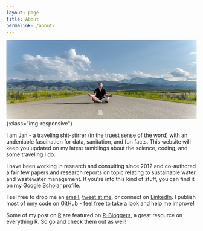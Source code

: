 ```yaml
---
layout: page
title: About
permalink: /about/
---
```


![Me in Kazakhstan](/images/pages/170712-CharynCanyon.jpg){:class="img-responsive"}

I am Jan - a traveling shit-stirrer (in the truest sense of the word) with an undeniable fascination for data, sanitation, and fun facts. This website will keep you updated on my latest ramblings about the science, coding, and some traveling I do.

I have been working in research and consulting since 2012 and co-authored a fair few papers and research reports on topic relating to sustainable water and wastewater management. If you're into this kind of stuff, you can find it on my [Google Scholar](https://scholar.google.de/citations?hl=de&user=b5iGQGMAAAAJ) profile.

Feel free to drop me an [email](mailto:jan.knappe@tcd.ie), [tweet at me](https://twitter.com/intent/tweet?via=JanKnappe), or connect on [LinkedIn](https://www.linkedin.com/in/janknappe/). I publish most of mny code on [GitHub](https://github.com/jknappe) - feel free to take a look and help me improve!

Some of my post on [R](/tags/#R) are featured on [R-Bloggers](https://www.r-bloggers.com/), a great resource on everything R. So go and check them out as well!




